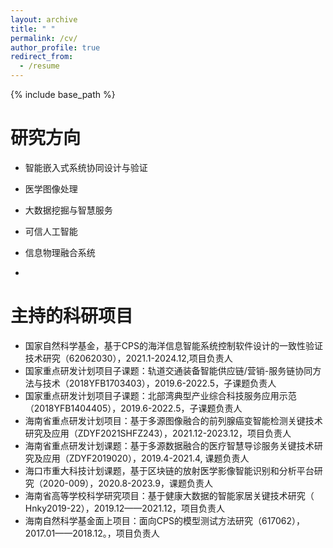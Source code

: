 ```yaml
---
layout: archive
title: " "
permalink: /cv/
author_profile: true
redirect_from:
  - /resume
---
```


{% include base_path %}

# 研究方向

- 智能嵌入式系统协同设计与验证

- 医学图像处理

- 大数据挖掘与智慧服务

- 可信人工智能

- 信息物理融合系统
- 
# 主持的科研项目
- 国家自然科学基金，基于CPS的海洋信息智能系统控制软件设计的一致性验证技术研究（62062030），2021.1-2024.12,项目负责人
- 国家重点研发计划项目子课题：轨道交通装备智能供应链/营销-服务链协同方法与技术（2018YFB1703403），2019.6-2022.5，子课题负责人
- 国家重点研发计划项目子课题：北部湾典型产业综合科技服务应用示范（2018YFB1404405），2019.6-2022.5，子课题负责人
- 海南省重点研发计划项目：基于多源图像融合的前列腺癌变智能检测关键技术研究及应用（ZDYF2021SHFZ243），2021.12-2023.12，项目负责人
- 海南省重点研发计划课题：基于多源数据融合的医疗智慧导诊服务关键技术研究及应用（ZDYF2019020），2019.4-2021.4, 课题负责人
- 海口市重大科技计划课题，基于区块链的放射医学影像智能识别和分析平台研究（2020-009），2020.8-2023.9，课题负责人
- 海南省高等学校科学研究项目：基于健康大数据的智能家居关键技术研究（ Hnky2019-22），2019.12——2021.12，项目负责人
- 海南自然科学基金面上项目：面向CPS的模型测试方法研究（617062），2017.01——2018.12。，项目负责人
